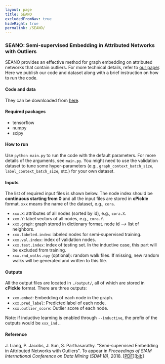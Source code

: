 ```yaml
---
layout: page
title: SEANO
excludedFromNav: true
hideRight: true
permalink: /SEANO/
---
```


### **SEANO: Semi-supervised Embedding in Attributed Networks with Outliers**
SEANO provides an effective method for graph embedding on attributed networks that contain outliers.
For more technical details, refer to [our paper](https://arxiv.org/pdf/1703.08100.pdf). Here we publish our
code and dataset along with a brief instruction on how to run the code.

#### **Code and data**
They can be downloaded from [here](http://ruan.cse.ohio-state.edu:8080/SEANO_CODE.zip).

#### **Required packages**
* tensorflow
* numpy
* scipy

#### **How to run**
Use `python main.py` to run the code with the default parameters. For more details of the arguments, see `main.py`. 
You might need to use the validation dataset to tune some hyper-parameters (e.g., `graph_context_batch_size`, `label_context_batch_size`, etc.) 
for your own dataset. 

#### **Inputs**
The list of required input files is shown below. The node index should be **continuous starting from 0** and all the input files are stored in **cPickle** format.
`xxx` means the name of the dataset, e.g., `cora`.
- `xxx.X`: attributes of all nodes (sorted by id), e.g., `cora.X`.
- `xxx.Y`: label vectors of all nodes, e.g., `cora.Y`.
- `xxx.graph`: graph stored in dictionary format. node id --> list of neighbors.
- `xxx.labeled.index`: labeled nodes for semi-supervised training.
- `xxx.val.index`: index of validation nodes.
- `xxx.test.index`: index of testing set. In the inductive case, this part will be excluded from training.
- `xxx.rnd_walks.npy` (optional): random walk files. If missing, new random walks will be generated and written to this file.

#### **Outputs**
All the output files are located in `./output/`, all of which are stored in **cPickle** format. There are three outputs:
* `xxx.embed`: Embedding of each node in the graph.
* `xxx.pred_label`: Predicted label of each node.
* `xxx.outlier_score`: Outlier score of each node.

Note: if inductive learning is enabled through `--inductive`, the prefix of the outputs would be `xxx_ind.`.

#### **Reference**
J. Liang, P. Jacobs, J. Sun, S. Parthasarathy. "Semi-supervised Embedding in Attributed Networks with Outliers". To appear in *Proceedings of SIAM International Conference on Data Mining (SDM'18)*, 2018. \[[PDF](https://arxiv.org/pdf/1703.08100.pdf)\]\[[bib](publications/SDM18.txt)\]
